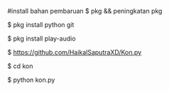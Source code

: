 #install bahan
pembaruan $ pkg && peningkatan pkg

$ pkg install python git

$ pkg install play-audio

$ https://github.com/HaikalSaputraXD/Kon.py

$ cd kon

$ python kon.py
